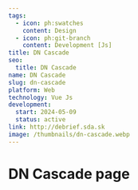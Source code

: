 ```yaml
---
tags:
  - icon: ph:swatches
    content: Design
  - icon: ph:git-branch
    content: Development [Js]
title: DN Cascade
seo:
  title: DN Cascade
name: DN Cascade
slug: dn-cascade
platform: Web
technology: Vue Js
development:
  start: 2024-05-09
  status: active
link: http://debrief.sda.sk
image: /thumbnails/dn-cascade.webp
---
```


# DN Cascade page
